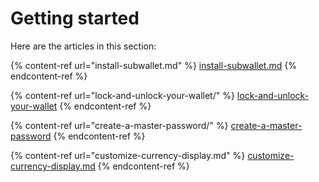# Getting started

Here are the articles in this section:

{% content-ref url="install-subwallet.md" %}
[install-subwallet.md](install-subwallet.md)
{% endcontent-ref %}

{% content-ref url="lock-and-unlock-your-wallet/" %}
[lock-and-unlock-your-wallet](lock-and-unlock-your-wallet/)
{% endcontent-ref %}

{% content-ref url="create-a-master-password/" %}
[create-a-master-password](create-a-master-password/)
{% endcontent-ref %}

{% content-ref url="customize-currency-display.md" %}
[customize-currency-display.md](customize-currency-display.md)
{% endcontent-ref %}
